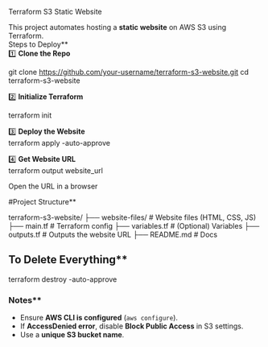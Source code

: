  Terraform S3 Static Website

This project automates hosting a **static website** on AWS S3 using Terraform.  
Steps to Deploy**  
1️⃣ **Clone the Repo**  

git clone https://github.com/your-username/terraform-s3-website.git
cd terraform-s3-website
  

2️⃣ **Initialize Terraform**  

terraform init


3️⃣ **Deploy the Website**  
terraform apply -auto-approve


4️⃣ **Get Website URL**  
terraform output website_url
  
Open the URL in a browser   


#Project Structure**  

terraform-s3-website/
├── website-files/   # Website files (HTML, CSS, JS)
├── main.tf          # Terraform config
├── variables.tf     # (Optional) Variables
├── outputs.tf       # Outputs the website URL
├── README.md        # Docs



## To Delete Everything**  
terraform destroy -auto-approve


###  Notes**  
- Ensure **AWS CLI is configured** (`aws configure`).  
- If **AccessDenied error**, disable **Block Public Access** in S3 settings.  
- Use a **unique S3 bucket name**.  

